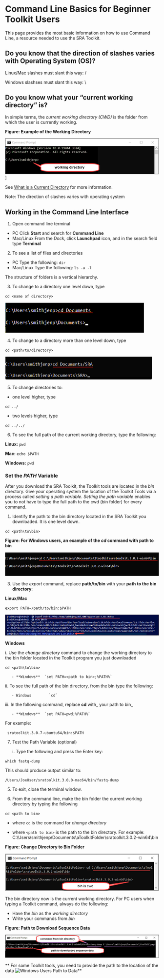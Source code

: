 # Command Line Basics for Beginner Toolkit Users
This page provides the most basic information on how to use Command Line, a resource needed to use the SRA Toolkit.

## Do you know that the direction of slashes varies with Operating System (OS)?
Linux/Mac slashes must slant this way: /

Windows slashses must slant this way: \

## Do you know what your “current working directory” is?
In simple terms, the _current working directory (CWD)_ is the folder from which the user is currently working. 
  
**Figure: Example of the Working Directory**

![Image of Working Directory](images/wiki/workingdir.png)]

See [What is a Current Directory](https://www.computerhope.com/jargon/c/currentd.htm) for more information.


Note:	The direction of slashes varies with operating system
## Working in the Command Line Interface

1.	Open command line terminal
   
* PC 	Click **Start** and search for **Command Line** 
* Mac/Linux 	From the _Dock_, click **Launchpad** icon, and in the search field type **Terminal** 

2.	To see a list of files and directories
   
* PC 		Type the following:
`dir`
* Mac/Linux 	Type the following:
 `ls -a -l`

The structure of folders is a vertical hierarchy. 

3.  To change to a directory one level down, type

  `cd <name of directory>`

![c d Documents](images/wiki/cd_command.png)

4. To change to a directory more than one level down, type 
 
  `cd <path/to/directory>`

![c d Documents](images/wiki/cd_command2.png)

5.	To change directories to:
  *  one level higher, type

  `cd ../`
  * two levels higher, type

  `cd ../../`

6. To see the full path of the current working directory, type the following:
   
 **Linux:** `pwd`
 
 **Mac:** `echo $PATH`

 **Windows:** `pwd`

  
### Set the _PATH_ Variable

After you download the SRA Toolkit, the Toolkit tools are located in the _bin_ directory. Give your operating system the location of the Toolkit Tools via a process called _setting a path variable_. _Setting the path variable_  enables you to not have to type the full path to the cwd (bin folder) for every command.

1. Identify the path to the bin directory located in the SRA Toolkit you downloaded. It is one level down.

`cd <path\to\bin>`

**Figure: For Windows users, an example of the _cd_ command with path to bin**

![Windows Users Path to Bin](images/wiki/win_pathtobin.png)

3.	Use the  _export_ command, replace **path/to/bin** with your **path to the bin directory**:



**Linux/Mac**

`export PATH=/path/to/bin:$PATH`

![export Command for PATH](images/wiki/exportPATH.png)

**Windows**



   i. Use the _change directory_ command to change the working directory to the bin folder located in the Toolkit program you just downloaded
  
`cd <path\to\bin>`

       - **Windows**  `set PATH=<path to bin>;%PATH%`

   ii. To see the full path of the bin directory, from the bin type the following:

       - Windows 		`cd`

   iii.  In the following command, replace **cd** with_ your path to bin_ 

       - **Windows**  `set PATH=pwd;%PATH%`

For example: 

` sratoolkit.3.0.7-ubuntu64/bin:$PATH`

7. Test the Path Variable (optional)

   i. Type the following and press the Enter key:

`which fastq-dump`

This should produce output similar to:

`/Users/JoeUser/sratoolkit.3.0.0-mac64/bin/fastq-dump`

  
5.	To exit, close the terminal window.



9. From the command line, make the bin folder the current working directory by typing the following 

`cd <path to bin>` 

 - where `cd` is the command for _change directory_ 

 - where `<path to bin>` is the path to the bin directory. For example: <br>  C:\Users\smithjenp\Documents\aToolkitFolder\sratoolkit.3.0.2-win64\bin

**Figure: Change Directory to Bin Folder**

![Path to Bin Folder](images/01/bin_is_cwd.png)

The bin directory now is the current working directory. For PC users when typing a Toolkit command, always do the following:  

- Have the _bin_ as the _working directory_ 
- Write your commands from _bin_

**Figure: Path to Download Sequence Data**

![Path to Download Sequence Data](images/01/writecommandsfrombin.png)



**
For some Toolkit tools, you need to provide the path to the location of the data
  ![Windows Users Path to Data](imagew/wiki/win_pathtodata.png)**
